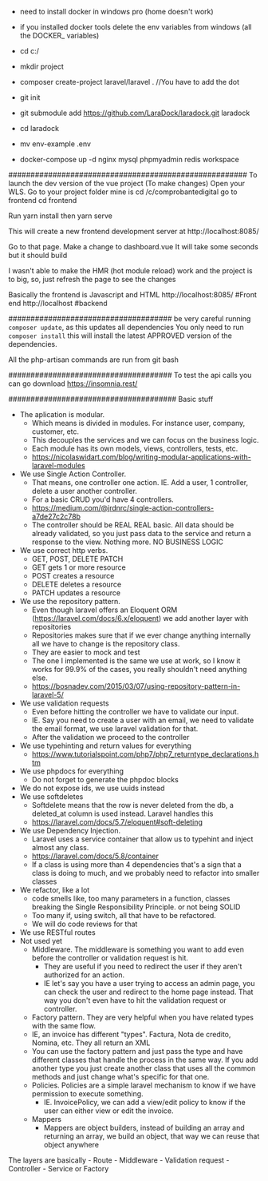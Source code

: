 - need to install docker in windows pro (home doesn't work)
- if you installed docker tools delete the env variables from windows (all the DOCKER_ variables)

- cd c:/
- mkdir project
- composer create-project laravel/laravel .       //You have to add the dot
- git init
- git submodule add https://github.com/LaraDock/laradock.git laradock
- cd laradock
- mv env-example .env
- docker-compose up -d nginx mysql phpmyadmin redis workspace 

######################################################
To launch the dev version of the vue project (To make changes) 
Open your WLS. Go to your project folder mine is
cd /c/comprobantedigital
go to frontend
cd frontend

Run 
yarn install
then
yarn serve

This will create a new frontend development server at
http://localhost:8085/

Go to that page.
Make a change to dashboard.vue
It will take some seconds but it should build

I wasn't able to make the HMR (hot module reload) work and the project is to big, so, just refresh the page to see the changes

Basically the frontend is Javascript and HTML 
http://localhost:8085/  #Front end
http://localhost #backend


#####################################
be very careful running `composer update`, as this updates all dependencies
You only need to run `composer install` this will install the latest APPROVED version of the dependencies.

All the php-artisan commands are run from git bash


#####################################
To test the api calls you can go download 
https://insomnia.rest/

######################################
Basic stuff
- The aplication is modular. 
	- Which means is divided in modules. For instance user, company, customer, etc. 
	- This decouples the services and we can focus on the business logic.
	- Each module has its own models, views, controllers, tests, etc.
	- https://nicolaswidart.com/blog/writing-modular-applications-with-laravel-modules
- We use Single Action Controller. 
	- That means, one controller one action. IE. Add a user, 1 controller, delete a user another controller. 
	- For a basic CRUD you'd have 4 controllers.
	- https://medium.com/@jrdnrc/single-action-controllers-a7de27c2c78b
	- The controller should be REAL REAL basic. All data should be already validated, so you just pass data to the service and return a response to the view. Nothing more. NO BUSINESS LOGIC
- We use correct http verbs.
	- GET, POST, DELETE PATCH
	- GET gets 1 or more resource
	- POST creates a resource
	- DELETE deletes a resource
	- PATCH updates a resource
- We use the repository pattern.
	- Even though laravel offers an Eloquent ORM (https://laravel.com/docs/6.x/eloquent) we add another layer with repositories
	- Repositories makes sure that if we ever change anything internally all we have to change is the repository class.
	- They are easier to mock and test 
	- The one I implemented is the same we use at work, so I know it works for 99.9% of the cases, you really shouldn't need anything else.
	- https://bosnadev.com/2015/03/07/using-repository-pattern-in-laravel-5/
- We use validation requests
	- Even before hitting the controller we have to validate our input. 
	- IE. Say you need to create a user with an email, we need to validate the email format, we use laravel validation for that.
	- After the validation we proceed to the controller
- We use typehinting and return values for everything
	- https://www.tutorialspoint.com/php7/php7_returntype_declarations.htm
- We use phpdocs for everything
	- Do not forget to generate the phpdoc blocks
- We do not expose ids, we use uuids instead
- We use softdeletes
	- Softdelete means that the row is never deleted from the db, a deleted_at column is used instead. Laravel handles this
	- https://laravel.com/docs/5.7/eloquent#soft-deleting
- We use Dependency Injection.
	- Laravel uses a service container that allow us to typehint and inject almost any class. 
	- https://laravel.com/docs/5.8/container
	- If a class is using more than 4 dependencies that's a sign that a class is doing to much, and we probably need to refactor into smaller classes
- We refactor, like a lot
	- code smells like, too many parameters in a function, classes breaking the Single Responsibility Principle. or not being SOLID
	- Too many if, using switch, all that have to be refactored.
	- We will do code reviews for that
- We use RESTful routes
- Not used yet
	- Middleware. The middleware is something you want to add even before the controller or validation request is hit. 
		- They are useful if you need to redirect the user if they aren't authorized for an action. 
		- IE let's say you have a user trying to access an admin page, you can check the user and redirect to the home page instead. That way you don't even have to hit the validation request or controller.
	- Factory pattern. They are very helpful when you have related types with the same flow.
	- IE, an invoice has different "types". Factura, Nota de credito, Nomina, etc. They all return an XML
	- You can use the factory pattern and just pass the type and have different classes that handle the process in the same way. If you add another type you just create another class that uses all the common methods and just change what's specific for that one.
	- Policies. Policies are a simple laravel mechanism to know if we have permission to execute something.
		- IE. InvoicePolicy, we can add a view/edit policy to know if the user can either view or edit the invoice.
	- Mappers
		- Mappers are object builders, instead of building an array and returning an array, we build an object, that way we can reuse that object anywhere


The layers are basically
	- Route
	- Middleware
	- Validation request
	- Controller
	- Service or Factory
